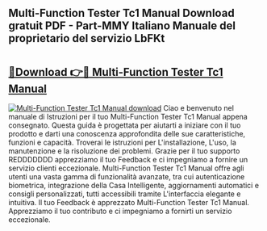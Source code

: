 ## Multi-Function Tester Tc1 Manual Download gratuit PDF - Part-MMY Italiano Manuale del proprietario del servizio LbFKt

# <h2><a href="http://dfae7z.blite.top/?on=Multi-Function+Tester+Tc1+Manual">🔗Download 👉🔴 Multi-Function Tester Tc1 Manual</a></h2>

[![Multi-Function Tester Tc1 Manual download](https://i.imgur.com/lujVjoI.png)](http://dfae7z.blite.top/?on=Multi-Function+Tester+Tc1+Manual)
Ciao e benvenuto nel manuale di Istruzioni per il tuo Multi-Function Tester Tc1 Manual appena consegnato. Questa guida è progettata per aiutarti a iniziare con il tuo prodotto e darti una conoscenza approfondita delle sue caratteristiche, funzioni e capacità. Troverai le istruzioni per L'installazione, L'uso, la manutenzione e la risoluzione dei problemi. Grazie per il tuo supporto REDDDDDDD apprezziamo il tuo Feedback e ci impegniamo a fornire un servizio clienti eccezionale. Multi-Function Tester Tc1 Manual offre agli utenti una vasta gamma di funzionalità avanzate, tra cui autenticazione biometrica, integrazione della Casa Intelligente, aggiornamenti automatici e consigli personalizzati, tutti accessibili tramite L'interfaccia elegante e intuitiva. Il tuo Feedback è apprezzato Multi-Function Tester Tc1 Manual. Apprezziamo il tuo contributo e ci impegniamo a fornirti un servizio eccezionale.
